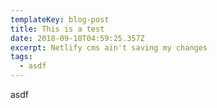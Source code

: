 ```yaml
---
templateKey: blog-post
title: This is a test
date: 2018-09-10T04:59:25.357Z
excerpt: Netlify cms ain't saving my changes
tags:
  - asdf
---
```

asdf
